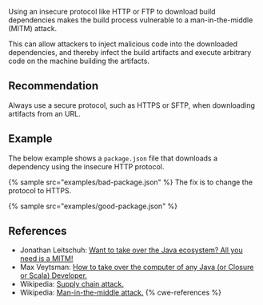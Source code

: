 Using an insecure protocol like HTTP or FTP to download build dependencies makes the build process vulnerable to a man-in-the-middle (MITM) attack.

This can allow attackers to inject malicious code into the downloaded dependencies, and thereby infect the build artifacts and execute arbitrary code on the machine building the artifacts.


## Recommendation
Always use a secure protocol, such as HTTPS or SFTP, when downloading artifacts from an URL.


## Example
The below example shows a `package.json` file that downloads a dependency using the insecure HTTP protocol.

{% sample src="examples/bad-package.json" %}
The fix is to change the protocol to HTTPS.

{% sample src="examples/good-package.json" %}

## References
* Jonathan Leitschuh: [ Want to take over the Java ecosystem? All you need is a MITM! ](https://infosecwriteups.com/want-to-take-over-the-java-ecosystem-all-you-need-is-a-mitm-1fc329d898fb)
* Max Veytsman: [ How to take over the computer of any Java (or Closure or Scala) Developer. ](https://max.computer/blog/how-to-take-over-the-computer-of-any-java-or-clojure-or-scala-developer/)
* Wikipedia: [Supply chain attack.](https://en.wikipedia.org/wiki/Supply_chain_attack)
* Wikipedia: [Man-in-the-middle attack.](https://en.wikipedia.org/wiki/Man-in-the-middle_attack)
{% cwe-references %}
